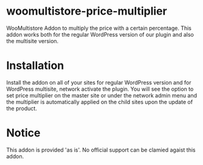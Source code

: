 # woomultistore-price-multiplier
WooMultistore Addon to multiply the price with a certain percentage. This addon works both for the regular WordPress version of our plugin and also the multisite version.


# Installation
Install the addon on all of your sites for regular WordPress version and for WordPress multisite, network activate the plugin. You will see the option to set price multiplier on the master site or under the network admin menu and the multiplier is automatically applied on the child sites upon the update of the product.

# Notice
This addon is provided 'as is'. No official support can be clamied agaist this addon.